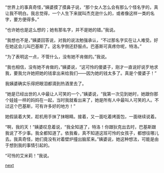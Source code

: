 
“世界上的事真奇怪，”姨婆摸了摸鼻子说，“那个女人怎么会有那么个怪名字的，真让我不明白。我总觉得，一个人生下来就叫杰克逊什么的，或者像这样一类的名字，要方便得多。”

“也许她也是这么想的；她有那名字，并不是她的错。”我说。

“我想也不是，”姨婆回答说，对我的说法勉强承认，“不过那名字实在让人难受。好在她这会儿叫巴基斯了。这名字倒还舒服点。巴基斯可真疼你呢，特洛。”

“为了表明这一点，不管什么，没有她不肯做的。”我说。

“我也相信，没有她不肯做的，”姨婆说，“这可怜的傻婆子，刚才一直说好说歹地求我，要我允许她把她的钱拿出来给我们——因为她的钱太多了。真是个傻婆子！”

我姨婆确实乐得把眼泪都滴到热酒里去了。

“她是已经出世的人中最让人可笑的一个，”姨婆说，“我第一次见到她时，她跟你那个娃娃一样的妈妈在一起，当时我就看出来了，她是所有人中最叫人可笑的人。不过这个巴基斯，可有许多好的地方！”

她假装着大笑，趁机用手抹了抹眼睛。接着，又一面吃着烤面包，一面继续说着。

“啊，我的天！”姨婆叹息着说，“我全知道了，特洛！你跟狄克出去时，巴基斯跟我说了不少事。我全都知道了。依我看，真不知道这班可怜的女孩子，都想往哪儿去。我真奇怪，她们竟没有对着壁炉撞出脑浆来。”姨婆说，她这种想法，可能是由于想到我的事情引起的。

“可怜的艾米莉！”我说。

[next](page446.md)